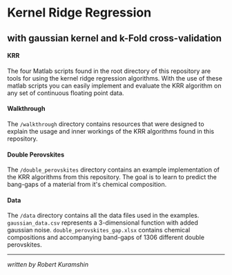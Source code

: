# Kernel Ridge Regression 
## with gaussian kernel and k-Fold cross-validation

#### KRR
The four Matlab scripts found in the root directory of this repository are tools for using the kernel ridge regression algorithms. With the use of these matlab scripts you can easily implement and evaluate the KRR algorithm on any set of continuous floating point data. 

#### Walkthrough
The `/walkthrough` directory contains resources that were designed to explain the usage and inner workings of the KRR algorithms found in this repository. 

#### Double Perovskites
The `/double_perovskites` directory contains an example implementation of the KRR algorithms from this repository. The goal is to learn to predict the bang-gaps of a material from it's chemical composition. 

#### Data
The `/data` directory contains all the data files used in the examples. `gaussian_data.csv` represents a 3-dimensional function with added gaussian noise. `double_perovskites_gap.xlsx` contains chemical compositions and accompanying band-gaps of 1306 different double perovskites. 
  
------
*written by Robert Kuramshin*